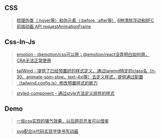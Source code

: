 ## CSS
> [梳理伪类（:hover等）和伪元素（:before, :after等）](https://juejin.cn/post/6976646049456717838)
> [6种清除浮动和BFC](https://juejin.cn/post/6982179919597928485)
> [前端动画 API requestAnimationFrame](https://juejin.cn/post/6991297852462858277?from=main_page)
## Css-In-Js
> [emotion - @emotion/css可以用；@emotion/react没弄明白如何用，CRA无法正常使用](https://emotion.sh/docs/introduction)

> [tailWind - 提供了已经预置好的样式定义，通过taiwind特定的class名（h-30、animate-spin-slow、text-4xl等）去定义样式，提供通过配置（tailwind.config.js）修改预置样式的能力](https://www.tailwindcss.cn/)

> [styled-component - 通过style方法定义组件的样式](https://styled-components.com/docs/basics)

## Demo
> [一些css实现的骚气效果，以后网页开发可以借鉴](https://zhuanlan.zhihu.com/p/158672754)

> [svg配合js代码实现字体书写动画](https://juejin.cn/post/6982807219783860260)